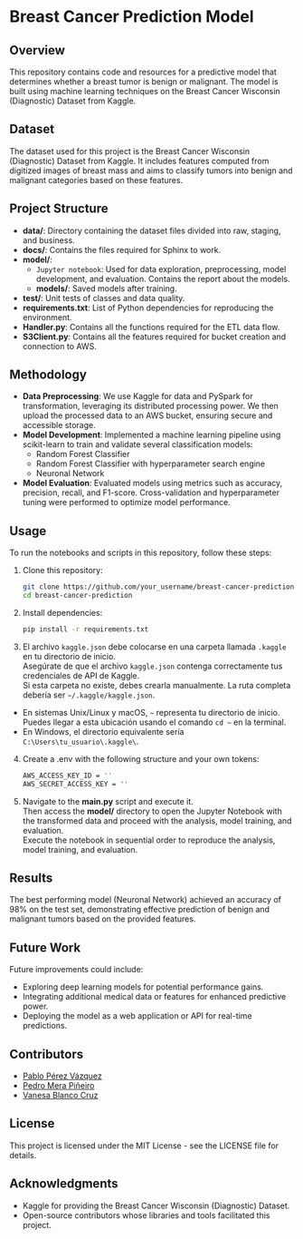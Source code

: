 # Breast Cancer Prediction Model

## Overview
This repository contains code and resources for a predictive model that determines whether a breast tumor is benign or malignant. The model is built using machine learning techniques on the Breast Cancer Wisconsin (Diagnostic) Dataset from Kaggle.

## Dataset
The dataset used for this project is the Breast Cancer Wisconsin (Diagnostic) Dataset from Kaggle. It includes features computed from digitized images of breast mass and aims to classify tumors into benign and malignant categories based on these features.

## Project Structure
- **data/**: Directory containing the dataset files divided into raw, staging, and business.
- **docs/**: Contains the files required for Sphinx to work.
- **model/**:
  - `Jupyter notebook`: Used for data exploration, preprocessing, model development, and evaluation. Contains the report about the models.
  - **models/**: Saved models after training.
- **test/**: Unit tests of classes and data quality.
- **requirements.txt**: List of Python dependencies for reproducing the environment.
- **Handler.py**: Contains all the functions required for the ETL data flow.
- **S3Client.py**: Contains all the features required for bucket creation and connection to AWS.

## Methodology
- **Data Preprocessing**: We use Kaggle for data and PySpark for transformation, leveraging its distributed processing power. We then upload the processed data to an AWS bucket, ensuring secure and accessible storage.
- **Model Development**: Implemented a machine learning pipeline using scikit-learn to train and validate several classification models:
  - Random Forest Classifier
  - Random Forest Classifier with hyperparameter search engine
  - Neuronal Network
- **Model Evaluation**: Evaluated models using metrics such as accuracy, precision, recall, and F1-score. Cross-validation and hyperparameter tuning were performed to optimize model performance.

## Usage
To run the notebooks and scripts in this repository, follow these steps:
1. Clone this repository:
   ```bash
   git clone https://github.com/your_username/breast-cancer-prediction.git
   cd breast-cancer-prediction

2. Install dependencies:
   ```bash
   pip install -r requirements.txt

3. El archivo `kaggle.json` debe colocarse en una carpeta llamada `.kaggle` en tu directorio de inicio.<br>Asegúrate de que el archivo `kaggle.json` contenga correctamente tus credenciales de API de Kaggle.<br>Si esta carpeta no existe, debes crearla manualmente. La ruta completa debería ser `~/.kaggle/kaggle.json`.

- En sistemas Unix/Linux y macOS, `~` representa tu directorio de inicio. Puedes llegar a esta ubicación usando el comando `cd ~` en la terminal.
- En Windows, el directorio equivalente sería `C:\Users\tu_usuario\.kaggle\`.


4. Create a .env with the following structure and your own tokens:
   ```bash
   AWS_ACCESS_KEY_ID = ''
   AWS_SECRET_ACCESS_KEY = ''
   
5. Navigate to the **main.py** script and execute it.<br>
Then access the **model/** directory to open the Jupyter Notebook with the transformed data and proceed with the analysis, model training, and evaluation.<br>
Execute the notebook in sequential order to reproduce the analysis, model training, and evaluation.

## Results

The best performing model (Neuronal Network) achieved an accuracy of 98% on the test set, demonstrating effective prediction of benign and malignant tumors based on the provided features.

## Future Work

Future improvements could include:
- Exploring deep learning models for potential performance gains.
- Integrating additional medical data or features for enhanced predictive power.
- Deploying the model as a web application or API for real-time predictions.

## Contributors

- [Pablo Pérez Vázquez](https://github.com/Panapv)
- [Pedro Mera Piñeiro](https://github.com/merpinped)
- [Vanesa Blanco Cruz](https://github.com/blacruvan)

## License

This project is licensed under the MIT License - see the LICENSE file for details.

## Acknowledgments

- Kaggle for providing the Breast Cancer Wisconsin (Diagnostic) Dataset.
- Open-source contributors whose libraries and tools facilitated this project.

